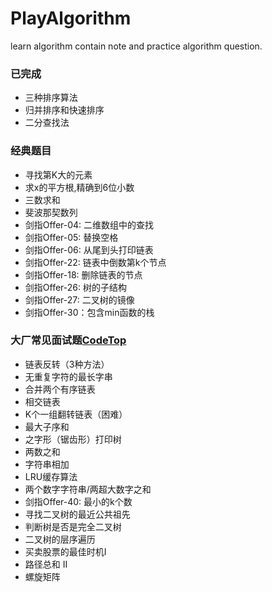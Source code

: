 # PlayAlgorithm
learn algorithm contain note and practice algorithm question.

### 已完成
- 三种排序算法
- 归并排序和快速排序
- 二分查找法

### 经典题目
- 寻找第K大的元素
- 求x的平方根,精确到6位小数
- 三数求和
- 斐波那契数列
- 剑指Offer-04: 二维数组中的查找
- 剑指Offer-05: 替换空格
- 剑指Offer-06: 从尾到头打印链表
- 剑指Offer-22: 链表中倒数第k个节点
- 剑指Offer-18: 删除链表的节点
- 剑指Offer-26: 树的子结构
- 剑指Offer-27: 二叉树的镜像
- 剑指Offer-30：包含min函数的栈

### 大厂常见面试题[CodeTop](https://codetop.cc/)
- 链表反转（3种方法）
- 无重复字符的最长字串
- 合并两个有序链表
- 相交链表
- K个一组翻转链表（困难）
- 最大子序和
- 之字形（锯齿形）打印树
- 两数之和
- 字符串相加
- LRU缓存算法
- 两个数字字符串/两超大数字之和
- 剑指Offer-40: 最小的k个数
- 寻找二叉树的最近公共祖先
- 判断树是否是完全二叉树
- 二叉树的层序遍历
- 买卖股票的最佳时机I
- 路径总和 II
- 螺旋矩阵